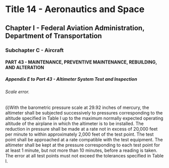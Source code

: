 
# Title 14 - Aeronautics and Space
## Chapter I - Federal Aviation Administration, Department of Transportation
### Subchapter C - Aircraft
#### PART 43 - MAINTENANCE, PREVENTIVE MAINTENANCE, REBUILDING, AND ALTERATION
##### Appendix E to Part 43 - Altimeter System Test and Inspection
###### Scale error.

(i)With the barometric pressure scale at 29.92 inches of mercury, the altimeter shall be subjected successively to pressures corresponding to the altitude specified in Table I up to the maximum normally expected operating altitude of the airplane in which the altimeter is to be installed. The reduction in pressure shall be made at a rate not in excess of 20,000 feet per minute to within approximately 2,000 feet of the test point. The test point shall be approached at a rate compatible with the test equipment. The altimeter shall be kept at the pressure corresponding to each test point for at least 1 minute, but not more than 10 minutes, before a reading is taken. The error at all test points must not exceed the tolerances specified in Table I.
